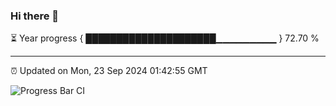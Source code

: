 ### Hi there 👋

⏳ Year progress { █████████████████████▁▁▁▁▁▁▁▁▁ } 72.70 %

---

⏰ Updated on Mon, 23 Sep 2024 01:42:55 GMT

![Progress Bar CI](https://github.com/ZhaoGui/ZhaoGui/workflows/Progress%20Bar%20CI/badge.svg)
